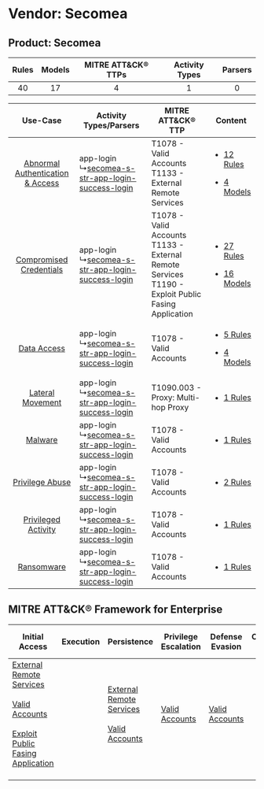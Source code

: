 Vendor: Secomea
===============
Product: Secomea
----------------
| Rules | Models | MITRE ATT&CK® TTPs | Activity Types | Parsers |
|:-----:|:------:|:------------------:|:--------------:|:-------:|
|  40   |   17   |         4          |       1        |    0    |

|    Use-Case    | Activity Types/Parsers    | MITRE ATT&CK® TTP    | Content    |
|:----:| ---- | ---- | ---- |
| [Abnormal Authentication & Access](../../../UseCases/uc_abnormal_authentication_&_access.md) |  app-login<br> ↳[secomea-s-str-app-login-success-login](Ps/pC_secomeasstrapploginsuccesslogin.md)<br> | T1078 - Valid Accounts<br>T1133 - External Remote Services<br>    | [<ul><li>12 Rules</li></ul><ul><li>4 Models</li></ul>](RM/r_m_secomea_secomea_Abnormal_Authentication_&_Access.md) |
|          [Compromised Credentials](../../../UseCases/uc_compromised_credentials.md)          |  app-login<br> ↳[secomea-s-str-app-login-success-login](Ps/pC_secomeasstrapploginsuccesslogin.md)<br> | T1078 - Valid Accounts<br>T1133 - External Remote Services<br>T1190 - Exploit Public Fasing Application<br> | [<ul><li>27 Rules</li></ul><ul><li>16 Models</li></ul>](RM/r_m_secomea_secomea_Compromised_Credentials.md)         |
|    [Data Access](../../../UseCases/uc_data_access.md)    |  app-login<br> ↳[secomea-s-str-app-login-success-login](Ps/pC_secomeasstrapploginsuccesslogin.md)<br> | T1078 - Valid Accounts<br>    | [<ul><li>5 Rules</li></ul><ul><li>4 Models</li></ul>](RM/r_m_secomea_secomea_Data_Access.md)    |
|    [Lateral Movement](../../../UseCases/uc_lateral_movement.md)    |  app-login<br> ↳[secomea-s-str-app-login-success-login](Ps/pC_secomeasstrapploginsuccesslogin.md)<br> | T1090.003 - Proxy: Multi-hop Proxy<br>    | [<ul><li>1 Rules</li></ul>](RM/r_m_secomea_secomea_Lateral_Movement.md)    |
|    [Malware](../../../UseCases/uc_malware.md)    |  app-login<br> ↳[secomea-s-str-app-login-success-login](Ps/pC_secomeasstrapploginsuccesslogin.md)<br> | T1078 - Valid Accounts<br>    | [<ul><li>1 Rules</li></ul>](RM/r_m_secomea_secomea_Malware.md)    |
|    [Privilege Abuse](../../../UseCases/uc_privilege_abuse.md)    |  app-login<br> ↳[secomea-s-str-app-login-success-login](Ps/pC_secomeasstrapploginsuccesslogin.md)<br> | T1078 - Valid Accounts<br>    | [<ul><li>2 Rules</li></ul>](RM/r_m_secomea_secomea_Privilege_Abuse.md)    |
|    [Privileged Activity](../../../UseCases/uc_privileged_activity.md)    |  app-login<br> ↳[secomea-s-str-app-login-success-login](Ps/pC_secomeasstrapploginsuccesslogin.md)<br> | T1078 - Valid Accounts<br>    | [<ul><li>1 Rules</li></ul>](RM/r_m_secomea_secomea_Privileged_Activity.md)    |
|    [Ransomware](../../../UseCases/uc_ransomware.md)    |  app-login<br> ↳[secomea-s-str-app-login-success-login](Ps/pC_secomeasstrapploginsuccesslogin.md)<br> | T1078 - Valid Accounts<br>    | [<ul><li>1 Rules</li></ul>](RM/r_m_secomea_secomea_Ransomware.md)    |

MITRE ATT&CK® Framework for Enterprise
--------------------------------------
| Initial Access                                                                                                                                                                                                                         | Execution | Persistence                                                                                                                                      | Privilege Escalation                                                | Defense Evasion                                                     | Credential Access | Discovery | Lateral Movement | Collection | Command and Control                                                                                                                       | Exfiltration | Impact |
| -------------------------------------------------------------------------------------------------------------------------------------------------------------------------------------------------------------------------------------- | --------- | ------------------------------------------------------------------------------------------------------------------------------------------------ | ------------------------------------------------------------------- | ------------------------------------------------------------------- | ----------------- | --------- | ---------------- | ---------- | ----------------------------------------------------------------------------------------------------------------------------------------- | ------------ | ------ |
| [External Remote Services](https://attack.mitre.org/techniques/T1133)<br><br>[Valid Accounts](https://attack.mitre.org/techniques/T1078)<br><br>[Exploit Public Fasing Application](https://attack.mitre.org/techniques/T1190)<br><br> |           | [External Remote Services](https://attack.mitre.org/techniques/T1133)<br><br>[Valid Accounts](https://attack.mitre.org/techniques/T1078)<br><br> | [Valid Accounts](https://attack.mitre.org/techniques/T1078)<br><br> | [Valid Accounts](https://attack.mitre.org/techniques/T1078)<br><br> |                   |           |                  |            | [Proxy: Multi-hop Proxy](https://attack.mitre.org/techniques/T1090/003)<br><br>[Proxy](https://attack.mitre.org/techniques/T1090)<br><br> |              |        |